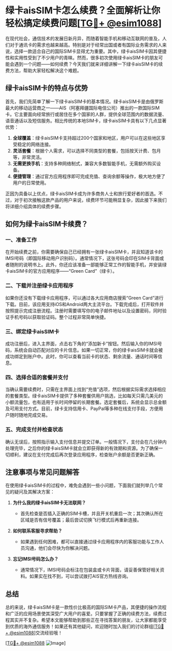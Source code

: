 # 绿卡aisSIM卡怎么续费？全面解析让你轻松搞定续费问题[[TG💪+ @esim1088](https://t.me/s/esim1088)]

在现代社会，通信技术的发展日新月异，而随着智能手机和移动互联网的普及，人们对于通讯卡的需求也越来越高。特别是对于经常出国或者有国际业务需求的人来说，选择一款适合自己的国际SIM卡显得尤为重要。其中，绿卡aisSIM卡因其便捷性和实用性受到了不少用户的青睐。然而，很多初次使用绿卡aisSIM卡的朋友可能会遇到一个问题——如何续费？今天我们就来详细讲解一下绿卡aisSIM卡的续费方法，帮助大家轻松解决这个难题。

## 绿卡aisSIM卡的特点与优势

首先，我们先简单了解一下绿卡aisSIM卡的基本情况。绿卡aisSIM卡是由俄罗斯最大的移动运营商之一——AIS（阿塞拜疆国际电信公司）推出的一款国际SIM卡。它主要面向经常旅行或居住在多个国家的人群，提供全球范围内的数据流量、语音通话以及短信服务。相比传统的本地SIM卡，绿卡aisSIM卡具有以下几点显著优势：

1. **全球覆盖**：绿卡aisSIM卡支持超过200个国家和地区，用户可以在这些地区享受稳定的网络连接。
2. **灵活套餐**：根据个人需求，可以选择不同类型的套餐，包括按天计费、包月等，非常灵活。
3. **无需更换手机**：支持多种网络制式，兼容大多数智能手机，无需额外购买设备。
4. **便捷管理**：通过官方应用程序即可完成充值、查询余额等操作，极大地方便了用户的日常使用。

正因为具备以上优点，绿卡aisSIM卡成为许多商务人士和旅行爱好者的首选。不过，对于初次接触这款产品的用户来说，续费环节可能稍显复杂，因此接下来我们将详细介绍具体的续费步骤。

## 如何为绿卡aisSIM卡续费？

### 一、准备工作

在开始续费之前，你需要确保自己已经拥有一张绿卡aisSIM卡，并且知道该卡的IMSI号码（即国际移动用户识别码）。通常情况下，这张号码会印在SIM卡背面或者随附的说明书上。此外，你还应该准备一部能够正常工作的智能手机，并安装绿卡aisSIM卡的官方应用程序——“Green Card”（绿卡）。

### 二、下载并注册绿卡应用程序

如果你还没有下载绿卡应用程序，可以通过各大应用商店搜索“Green Card”进行下载。目前，该应用支持iOS和Android两大主流平台。下载完成后，打开软件并按照提示完成注册流程。注册时需要填写你的电子邮件地址以及设置密码，同时验证手机号码以获取验证码。整个过程非常简单快捷。

### 三、绑定绿卡aisSIM卡

成功注册后，进入主界面，点击右下角的“添加新卡”按钮。然后输入你的IMSI号码，系统会自动匹配对应的卡片信息。如果一切正常，你的绿卡aisSIM卡就会被成功绑定到账户中。此时，你可以查看当前卡的状态、剩余流量、通话时间等信息。

### 四、选择合适的套餐并支付

当确认需要续费时，只需在主界面上找到“充值”选项，然后根据实际需求选择相应的套餐类型。绿卡aisSIM卡提供了多种套餐供用户挑选，比如每天只需几美元的小额流量包，也有适用于长时间停留的长期套餐。选定套餐后，系统会显示总金额及可用支付方式。目前，绿卡支持信用卡、PayPal等多种在线支付手段，方便用户随时随地完成交易。

### 五、完成支付并检查状态

确认无误后，按照指示输入支付信息并提交订单。一般情况下，支付会在几分钟内处理完毕，之后你的绿卡aisSIM卡就会立即获得新的有效期和资源。为了确保一切顺利，建议在支付完成后再次登录应用程序，检查账户余额是否更新正确。

## 注意事项与常见问题解答

在使用绿卡aisSIM卡的过程中，难免会遇到一些小问题，下面我们就列举几个常见的疑问及其解决方案：

1. **为什么我的绿卡aisSIM卡无法联网？**
   - 首先检查是否插入正确的SIM卡槽，并且开关机重启一次；其次确认所在区域是否有信号覆盖；最后尝试切换飞行模式后再重新连接。

2. **如何联系客服寻求帮助？**
   - 如果遇到任何困难，都可以直接通过绿卡应用程序内的客服功能与工作人员沟通，他们会尽快为你解决问题。

3. **忘记IMSI号码怎么办？**
   - 通常情况下，IMSI号码会标注在包装盒或卡片背面，请妥善保管好相关资料。如果实在找不到，可以尝试拨打AIS官方热线咨询。

## 总结

总的来说，绿卡aisSIM卡是一款性价比极高的国际SIM卡产品，其便捷的操作流程和广泛的应用场景使其深受广大用户的喜爱。只要掌握了正确的续费方法，续费过程其实并不复杂。希望本文能够帮助到那些正在寻找答案的朋友，让大家都能享受到优质的海外通信服务！如果还有其他疑问，欢迎随时加入我们的讨论群组[[TG💪+ @esim1088](https://t.me/s/esim1088)]交流经验哦！

[[TG💪+ @esim1088](https://t.me/s/esim1088) ![Image](https://i.postimg.cc/4NQfJmqS/Snipaste-2025-05-13-00-14-12.png)]